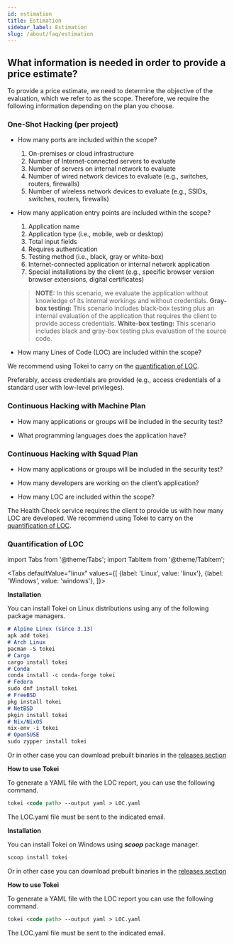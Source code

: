```yaml
---
id: estimation
title: Estimation
sidebar_label: Estimation
slug: /about/faq/estimation
---
```


## What information is needed in order to provide a price estimate?

To provide a price estimate, we
need to determine the objective
of the evaluation, which we refer
to as the scope.
Therefore, we require the
following information depending
on the plan you choose.

### One-Shot Hacking (per project)

- How many ports are included
  within the scope?

  1. On-premises or cloud infrastructure
  1. Number of Internet-connected servers to evaluate
  1. Number of servers on internal network to evaluate
  1. Number of wired network devices to
     evaluate (e.g., switches, routers, firewalls)
  1. Number of wireless network devices to evaluate
     (e.g., SSIDs, switches, routers, firewalls)

- How many application entry points
  are included within the scope?

  1. Application name
  1. Application type (i.e., mobile, web or desktop)
  1. Total input fields
  1. Requires authentication
  1. Testing method (i.e., black, gray or white-box)
  1. Internet-connected application or
     internal network application
  1. Special installations by the client (e.g., specific
     browser version browser extensions, digital certificates)

  > **NOTE:**
  > In this scenario, we evaluate the application
  > without knowledge of its internal workings
  > and without credentials.
  > **Gray-box testing:** This scenario includes
  > black-box testing plus an internal evaluation
  > of the application that requires the client
  > to provide access credentials.
  > **White-box testing:** This scenario includes
  > black and gray-box testing plus evaluation
  > of the source code.

- How many Lines of Code (LOC) are
  included within the scope?

We recommend using Tokei to carry
on the [quantification of LOC](/about/faq/estimation#quantification-of-loc).

Preferably, access credentials are
provided (e.g., access credentials
of a standard user with low-level privileges).

### Continuous Hacking with Machine Plan

- How many applications or groups
  will be included in the security test?

- What programming languages does
  the application have?

### Continuous Hacking with Squad Plan

- How many applications or groups
  will be included in the security
  test?

- How many developers are working
  on the client’s application?

- How many LOC are included
  within the scope?

The Health Check service requires
the client to provide us with how
many LOC are developed.
We recommend using Tokei to carry
on the [quantification of LOC](/about/faq/estimation#quantification-of-loc).

### Quantification of LOC

import Tabs from '@theme/Tabs';
import TabItem from '@theme/TabItem';

<Tabs
  defaultValue="linux"
  values={[
    {label: 'Linux', value: 'linux'},
    {label: 'Windows', value: 'windows'},
  ]}>
<TabItem value="linux">

**Installation**

You can install Tokei on Linux distributions
using any of the following package managers.

```md
# Alpine Linux (since 3.13)
apk add tokei
# Arch Linux
pacman -S tokei
# Cargo
cargo install tokei
# Conda
conda install -c conda-forge tokei
# Fedora
sudo dnf install tokei
# FreeBSD
pkg install tokei
# NetBSD
pkgin install tokei
# Nix/NixOS
nix-env -i tokei
# OpenSUSE
sudo zypper install tokei
```

Or in other case you can download prebuilt binaries in the
[releases section](https://github.com/XAMPPRocky/tokei/releases)

**How to use Tokei**

To generate a YAML file
with the LOC report,
you can use the following command.

```md
tokei <code path> --output yaml > LOC.yaml
```

The LOC.yaml file must be sent to the indicated email.

</TabItem>

<TabItem value="windows">

**Installation**

You can install Tokei on Windows
using ***scoop*** package manager.

```md
scoop install tokei
```

Or in other case you can download prebuilt binaries in the
[releases section](https://github.com/XAMPPRocky/tokei/releases)

**How to use Tokei**

To generate a YAML file
with the LOC report you can use the following command.

```md
tokei <code path> --output yaml > LOC.yaml
```

The LOC.yaml file must be sent to the indicated email.

</TabItem>
</Tabs>
